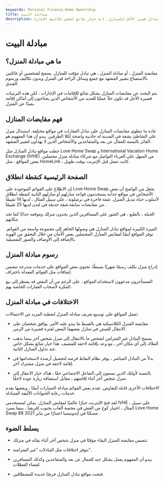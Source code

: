 ```yaml
---
keywords: Personal Finance,Home Ownership
title: مبادلة البيت
description: تبادل المنازل هو تبادل قصير الأجل للمنازل. إنه خيار شائع لخفض تكاليف الإجازة.
---
```


# مبادلة البيت
## ما هي مبادلة المنزل؟

مقايضة المنزل ، أو مبادلة المنزل ، هي تبادل مؤقت للمنازل. يسمح لشخصين أو عائلتين بالاستمتاع بتغيير المشهد مع جميع وسائل الراحة في المنزل وبدون تكاليف ورسوم الفندق.

يتم البحث عن مقايضات المنازل بشكل شائع للإقامات في الإجازات ، لكن هذه الترتيبات قصيرة الأجل قد تكون حلاً عمليًا للعديد من الأشخاص الذين يحتاجون إلى أماكن إقامة بعيدًا عن المنزل.

## فهم مقايضات المنازل

عادة ما تنطوي مقايضات المنازل على تبادل العقارات في مواقع مختلفة. استبدال منزل على الشاطئ بشقة في المدينة له جاذبية واضحة لكلا الطرفين. يبدو أن هذا المفهوم هو الفائز بالنسبة للعمال عن بعد والمتقاعدين والأشخاص الذين لا يهدأون لتغيير المشهد.

جعلت مواقع تبادل المنازل مثل Love Home Swap و International Vacation Home Exchange (IVHE) من السهل على الغرباء التواصل مع شركاء مبادلة منزل محتملين. بعض المواقع ، مثل HomeLink ، كانت تعمل قبل الإنترنت بوقت طويل.

## الصفحة الرئيسية كنقطة انطلاق

إن الاطلاع على القوائم الموجودة على Love Home Swap يجعل من الواضح أن بعض الأشخاص في مواقع جذابة يستخدمون قواعد منازلهم أو منازلهم الثانية كنقطة انطلاق لأسلوب حياة تبديل المنزل. شقة فاخرة في برشلونة ، على سبيل المثال ، لديها 14 تقييمًا من مقايضات سابقة.شقة حديقة في لندن لديها 25 تقييمًا .

الحيلة ، بالطبع ، هي العثور على المسافرين الذين يجدون منزلك وموقعه جذابًا كما تجد مكانهم.

الميزة الكبيرة لمواقع تبادل المنازل هي وصولها الجاهز إلى مجموعة واسعة من القوائم. توفر المواقع أيضًا لمقايض المنازل المحتملين بعض الأمان من خلال التحقق من الهوية بالإضافة إلى الأوصاف والصور التفصيلية.

## رسوم مبادلة المنزل

إدراج منزل يكلف رسمًا شهريًا بسيطًا. تحتوي بعض المواقع على خدمات متدرجة تتضمن إضافات مثل القوائم المعدلة باحتراف.

المستأجرون مدعوون لاستخدام المواقع ، على الرغم من أن البعض قد يضطر إلى بيع الفكرة لأصحاب العقارات الخاصة بهم.

## الاختلافات في مبادلة المنزل

تعمل المواقع على توسيع تعريف مبادلة المنزل لتغطية المزيد من الاحتمالات:

- مقايضة المنزل الكلاسيكية هي بالضبط ما يبدو عليه الأمر. يوافق شخصان على الانتقال للعيش في منازل بعضهما البعض لفترة قصيرة من الزمن.

- يسمح التبادل غير المتزامن لشخص ما بالانتقال إلى منزل شخص آخر بينما يذهب الملاك إلى أي مكان آخر ، مع وعد بإقامة لاحقة للمضيف. هذا خيار شائع بشكل خاص عند تداول المنازل الثانية.

- بدلاً من التبادل المباشر ، يوفر نظام النقاط فرصة لتحصيل أرصدة لاستخدامها في إقامة لاحقة في منزل مشترك آخر.

- بالنسبة لأولئك الذين يسعون إلى التفاعل الاجتماعي حقًا ، هناك خيار الانتقال إلى منزل شخص آخر أثناء إقامتهم ، مقابل استضافة زيارة عودة لاحقًا.

الاختلافات الأخرى قابلة للتفاوض. تقدم بعض القوائم مبادلة السيارات أيضًا ، وبعضها يقدم خدمات رعاية الحيوانات الأليفة المتبادلة.

لقد فتح الإنترنت خيارًا عالميًا لمقايض المنازل. يمكن لمستخدمي IVHE ، على سبيل المثال ، اختيار كوخ من القش في محمية ألعاب بجنوب إفريقيا ، بينما يسرد Love Home Swap 88 مسكنًا في إندونيسيا اعتبارًا من يناير 2021 .

## يسلط الضوء

- تتضمن مقايضة المنزل البقاء مؤقتًا في منزل شخص آخر أثناء بقائه في منزلك.

- تتوفر اختلافات مثل التبادلات "غير المتزامنة".

- يبدو أن المفهوم يعمل بشكل جيد للعمال عن بعد والمتقاعدين وكذلك المسافرين لقضاء العطلات.

- فتحت مواقع تبادل المنازل فرصًا جديدة للمصطافين.

